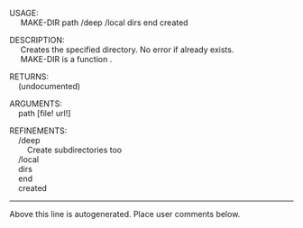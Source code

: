 USAGE:  
&nbsp;&nbsp;&nbsp;&nbsp;&nbsp;MAKE-DIR&nbsp;path&nbsp;/deep&nbsp;/local&nbsp;dirs&nbsp;end&nbsp;created  
  
DESCRIPTION:  
&nbsp;&nbsp;&nbsp;&nbsp;&nbsp;Creates&nbsp;the&nbsp;specified&nbsp;directory.&nbsp;No&nbsp;error&nbsp;if&nbsp;already&nbsp;exists.  
&nbsp;&nbsp;&nbsp;&nbsp;&nbsp;MAKE-DIR&nbsp;is&nbsp;a&nbsp;function&nbsp;.  
  
RETURNS:  
&nbsp;&nbsp;&nbsp;&nbsp;(undocumented)  
  
ARGUMENTS:  
&nbsp;&nbsp;&nbsp;&nbsp;path&nbsp;[file!&nbsp;url!]  
  
REFINEMENTS:  
&nbsp;&nbsp;&nbsp;&nbsp;/deep  
&nbsp;&nbsp;&nbsp;&nbsp;&nbsp;&nbsp;&nbsp;&nbsp;Create&nbsp;subdirectories&nbsp;too  
&nbsp;&nbsp;&nbsp;&nbsp;/local  
&nbsp;&nbsp;&nbsp;&nbsp;dirs  
&nbsp;&nbsp;&nbsp;&nbsp;end  
&nbsp;&nbsp;&nbsp;&nbsp;created  
___
Above this line is autogenerated. Place user comments below.